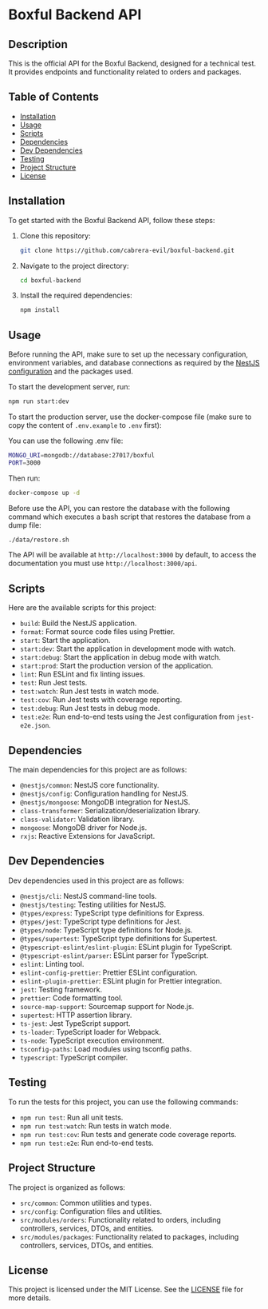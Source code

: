 # Boxful Backend API

## Description

This is the official API for the Boxful Backend, designed for a technical test. It provides endpoints and functionality related to orders and packages.

## Table of Contents

- [Installation](#installation)
- [Usage](#usage)
- [Scripts](#scripts)
- [Dependencies](#dependencies)
- [Dev Dependencies](#dev-dependencies)
- [Testing](#testing)
- [Project Structure](#project-structure)
- [License](#license)

## Installation

To get started with the Boxful Backend API, follow these steps:

1. Clone this repository:

   ```bash
   git clone https://github.com/cabrera-evil/boxful-backend.git
   ```

2. Navigate to the project directory:

   ```bash
   cd boxful-backend
   ```

3. Install the required dependencies:

   ```bash
   npm install
   ```

## Usage

Before running the API, make sure to set up the necessary configuration, environment variables, and database connections as required by the [NestJS configuration](https://docs.nestjs.com/techniques/configuration) and the packages used.

To start the development server, run:

```bash
npm run start:dev
```

To start the production server, use the docker-compose file (make sure to copy the content of `.env.example` to `.env` first):

You can use the following .env file:

```bash
MONGO_URI=mongodb://database:27017/boxful
PORT=3000
```
Then run:

```bash
docker-compose up -d
```

Before use the API, you can restore the database with the following command which executes a bash script that restores the database from a dump file:

```bash
./data/restore.sh
```

The API will be available at `http://localhost:3000` by default, to access the documentation you must use `http://localhost:3000/api`.

## Scripts

Here are the available scripts for this project:

- `build`: Build the NestJS application.
- `format`: Format source code files using Prettier.
- `start`: Start the application.
- `start:dev`: Start the application in development mode with watch.
- `start:debug`: Start the application in debug mode with watch.
- `start:prod`: Start the production version of the application.
- `lint`: Run ESLint and fix linting issues.
- `test`: Run Jest tests.
- `test:watch`: Run Jest tests in watch mode.
- `test:cov`: Run Jest tests with coverage reporting.
- `test:debug`: Run Jest tests in debug mode.
- `test:e2e`: Run end-to-end tests using the Jest configuration from `jest-e2e.json`.

## Dependencies

The main dependencies for this project are as follows:

- `@nestjs/common`: NestJS core functionality.
- `@nestjs/config`: Configuration handling for NestJS.
- `@nestjs/mongoose`: MongoDB integration for NestJS.
- `class-transformer`: Serialization/deserialization library.
- `class-validator`: Validation library.
- `mongoose`: MongoDB driver for Node.js.
- `rxjs`: Reactive Extensions for JavaScript.

## Dev Dependencies

Dev dependencies used in this project are as follows:

- `@nestjs/cli`: NestJS command-line tools.
- `@nestjs/testing`: Testing utilities for NestJS.
- `@types/express`: TypeScript type definitions for Express.
- `@types/jest`: TypeScript type definitions for Jest.
- `@types/node`: TypeScript type definitions for Node.js.
- `@types/supertest`: TypeScript type definitions for Supertest.
- `@typescript-eslint/eslint-plugin`: ESLint plugin for TypeScript.
- `@typescript-eslint/parser`: ESLint parser for TypeScript.
- `eslint`: Linting tool.
- `eslint-config-prettier`: Prettier ESLint configuration.
- `eslint-plugin-prettier`: ESLint plugin for Prettier integration.
- `jest`: Testing framework.
- `prettier`: Code formatting tool.
- `source-map-support`: Sourcemap support for Node.js.
- `supertest`: HTTP assertion library.
- `ts-jest`: Jest TypeScript support.
- `ts-loader`: TypeScript loader for Webpack.
- `ts-node`: TypeScript execution environment.
- `tsconfig-paths`: Load modules using tsconfig paths.
- `typescript`: TypeScript compiler.

## Testing

To run the tests for this project, you can use the following commands:

- `npm run test`: Run all unit tests.
- `npm run test:watch`: Run tests in watch mode.
- `npm run test:cov`: Run tests and generate code coverage reports.
- `npm run test:e2e`: Run end-to-end tests.

## Project Structure

The project is organized as follows:

- `src/common`: Common utilities and types.
- `src/config`: Configuration files and utilities.
- `src/modules/orders`: Functionality related to orders, including controllers, services, DTOs, and entities.
- `src/modules/packages`: Functionality related to packages, including controllers, services, DTOs, and entities.

## License

This project is licensed under the MIT License. See the [LICENSE](LICENSE) file for more details.